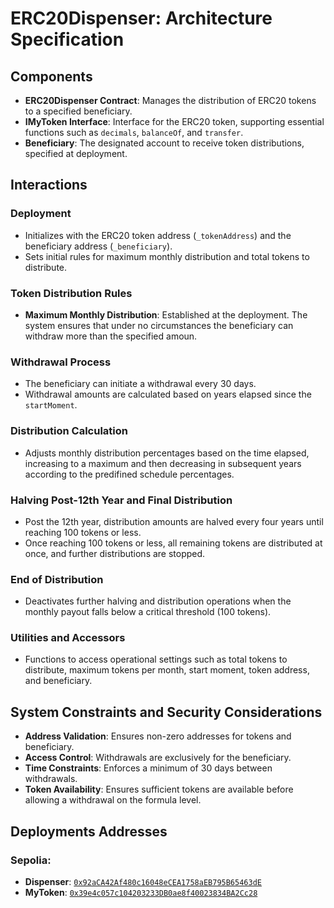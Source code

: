 # ERC20Dispenser: Architecture Specification

## Components
- **ERC20Dispenser Contract**: Manages the distribution of ERC20 tokens to a specified beneficiary.
- **IMyToken Interface**: Interface for the ERC20 token, supporting essential functions such as `decimals`, `balanceOf`, and `transfer`.
- **Beneficiary**: The designated account to receive token distributions, specified at deployment.

## Interactions
### Deployment
- Initializes with the ERC20 token address (`_tokenAddress`) and the beneficiary address (`_beneficiary`).
- Sets initial rules for maximum monthly distribution and total tokens to distribute.

### Token Distribution Rules
- **Maximum Monthly Distribution**: Established at the deployment. The system ensures that under no circumstances the beneficiary can withdraw more than the specified amoun.

### Withdrawal Process
- The beneficiary can initiate a withdrawal every 30 days.
- Withdrawal amounts are calculated based on years elapsed since the `startMoment`.

### Distribution Calculation
- Adjusts monthly distribution percentages based on the time elapsed, increasing to a maximum and then decreasing in subsequent years according to the predifined schedule percentages.

### Halving Post-12th Year and Final Distribution
- Post the 12th year, distribution amounts are halved every four years until reaching 100 tokens or less.
- Once reaching 100 tokens or less, all remaining tokens are distributed at once, and further distributions are stopped.

### End of Distribution
- Deactivates further halving and distribution operations when the monthly payout falls below a critical threshold (100 tokens).

### Utilities and Accessors
- Functions to access operational settings such as total tokens to distribute, maximum tokens per month, start moment, token address, and beneficiary.

## System Constraints and Security Considerations
- **Address Validation**: Ensures non-zero addresses for tokens and beneficiary.
- **Access Control**: Withdrawals are exclusively for the beneficiary.
- **Time Constraints**: Enforces a minimum of 30 days between withdrawals.
- **Token Availability**: Ensures sufficient tokens are available before allowing a withdrawal on the formula level.

## Deployments Addresses 

### Sepolia:

- **Dispenser**: [`0x92aCA42Af480c16048eCEA1758aEB795B65463dE`](https://sepolia.etherscan.io/address/0x19Adc7C55C239e025c85B433E16910F84d46245F)
- **MyToken**: [`0x39e4c057c104203233DB0ae8f40023834BA2Cc28`](https://sepolia.etherscan.io/token/0x92aca42af480c16048ecea1758aeb795b65463de)